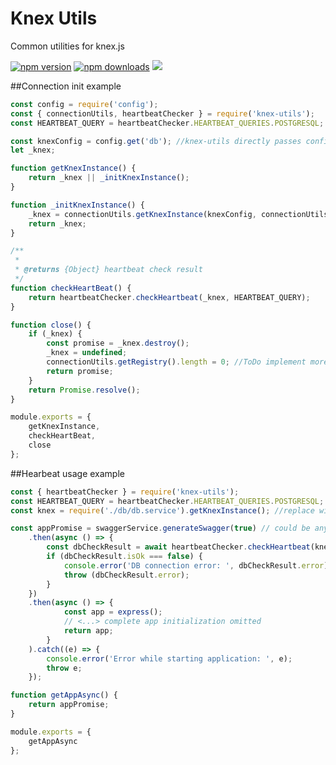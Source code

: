 # Knex Utils

Common utilities for knex.js

[![npm version](http://img.shields.io/npm/v/knex-utils.svg)](https://npmjs.org/package/knex-utils)
[![npm downloads](https://img.shields.io/npm/dm/knex-utils.svg)](https://npmjs.org/package/knex-utils)
![](https://github.com/kibertoad/knex-utils/workflows/unit-tests/badge.svg)

##Connection init example

```js
const config = require('config');
const { connectionUtils, heartbeatChecker } = require('knex-utils');
const HEARTBEAT_QUERY = heartbeatChecker.HEARTBEAT_QUERIES.POSTGRESQL;

const knexConfig = config.get('db'); //knex-utils directly passes config entity to knex, so see knex documentation for exact format
let _knex;

function getKnexInstance() {
	return _knex || _initKnexInstance();
}

function _initKnexInstance() {
	_knex = connectionUtils.getKnexInstance(knexConfig, connectionUtils.getRegistry(), logger);
	return _knex;
}

/**
 *
 * @returns {Object} heartbeat check result
 */
function checkHeartBeat() {
	return heartbeatChecker.checkHeartbeat(_knex, HEARTBEAT_QUERY);
}

function close() {
	if (_knex) {
		const promise = _knex.destroy();
		_knex = undefined;
		connectionUtils.getRegistry().length = 0; //ToDo implement more specific removal of connections from registry
		return promise;
	}
	return Promise.resolve();
}

module.exports = {
	getKnexInstance,
	checkHeartBeat,
	close
};
```

##Hearbeat usage example

```js
const { heartbeatChecker } = require('knex-utils');
const HEARTBEAT_QUERY = heartbeatChecker.HEARTBEAT_QUERIES.POSTGRESQL;
const knex = require('./db/db.service').getKnexInstance(); //replace with whatever method you use to obtain knex instance

const appPromise = swaggerService.generateSwagger(true) // could be any async startup activity, or you can start the chain with 'db.checkHeartBeat'
	.then(async () => {
		const dbCheckResult = await heartbeatChecker.checkHeartbeat(knex, HEARTBEAT_QUERY);;
		if (dbCheckResult.isOk === false) {
			console.error('DB connection error: ', dbCheckResult.error);
			throw (dbCheckResult.error);
		}
	})
	.then(async () => {
			const app = express();
			// <...> complete app initialization omitted
			return app;
		}
	).catch((e) => {
		console.error('Error while starting application: ', e);
		throw e;
	});

function getAppAsync() {
	return appPromise;
}

module.exports = {
	getAppAsync
};
```
